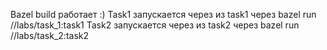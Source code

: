 Bazel build работает :)  Task1 запускается через из task1 через     bazel run //labs/task_1:task1
Task2 запускается через из task2 через     bazel run //labs/task_2:task2
